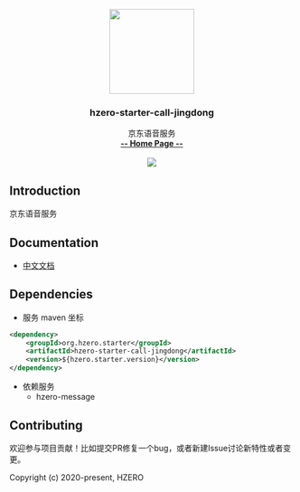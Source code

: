 <p align="center">
    <img src="https://file.open.hand-china.com/hsop-image/doc_classify/0/fed03e0fcb9d4a408d5be052fced12d1/hzero.png" width="150">
    <h3><p style="text-align:center">hzero-starter-call-jingdong</p></h3>
    <p align="center">
        京东语音服务
        <br>
        <a href="http://open.hand-china.com/document-center/doc/component/141/10444?doc_id=5259"><strong>-- Home Page --</strong></a>
        <br>
        <br>
         <a href="http://www.apache.org/licenses/LICENSE-2.0">
             <img src="https://img.shields.io/github/license/alibaba/arthas.svg" >
         </a>
    </p>    
</p>

## Introduction
京东语音服务


## Documentation
- [中文文档](http://open.hand-china.com/document-center/doc/component/141/10444?doc_id=5259)

## Dependencies

* 服务 maven 坐标

```xml
<dependency>
    <groupId>org.hzero.starter</groupId>
    <artifactId>hzero-starter-call-jingdong</artifactId>
    <version>${hzero.starter.version}</version>
</dependency>
```

* 依赖服务
    - hzero-message

## Contributing

欢迎参与项目贡献！比如提交PR修复一个bug，或者新建Issue讨论新特性或者变更。

Copyright (c) 2020-present, HZERO
